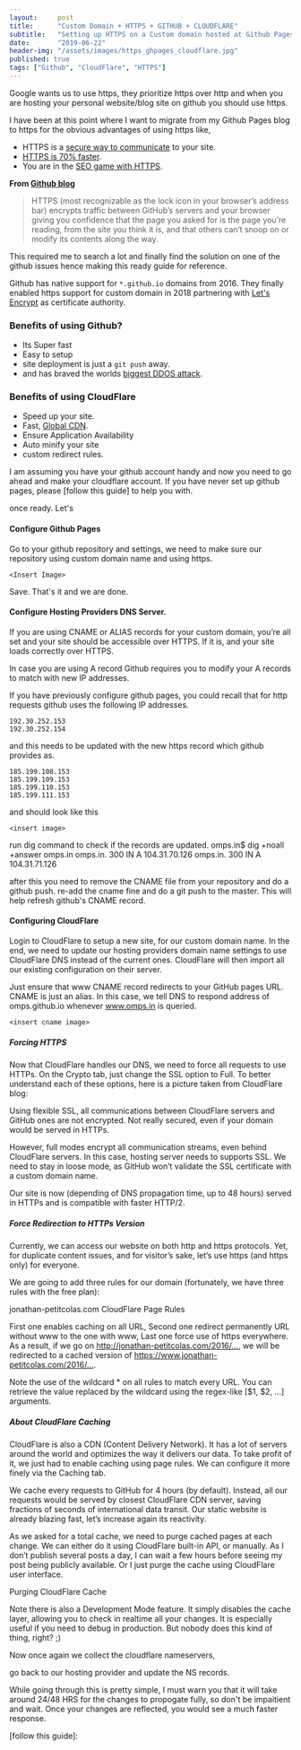 ```yaml
---
layout:     post
title:      "Custom Domain + HTTPS + GITHUB + CLOUDFLARE"
subtitle:   "Setting up HTTPS on a Custom domain hosted at Github Pages and secure it with CloudFlare."
date:       "2019-06-22"
header-img: "/assets/images/https_ghpages_cloudflare.jpg"
published: true
tags: ["Github", "CloudFlare", "HTTPS"]
---
```


Google wants us to use https, they prioritize https over http and when you are hosting your personal website/blog site on github you should use https.

I have been at this point where I want to migrate from my Github Pages blog to https for the obvious advantages of using https like,

- HTTPS is a [secure way to communicate] to your site.
- [HTTPS is 70% faster].
- You are in the [SEO game with HTTPS].

**From [Github blog]**
> HTTPS (most recognizable as the lock icon in your browser’s address bar) encrypts traffic between GitHub’s servers and your browser giving you confidence that the page you asked for is the page you’re reading, from the site you think it is, and that others can’t snoop on or modify its contents along the way.

This required me to search a lot and finally find the solution on one of the github issues hence making this ready guide for reference.

Github has native support for `*.github.io` domains from 2016. They finally enabled https support for custom domain in 2018 partnering with [Let's Encrypt] as certificate authority.

### Benefits of using Github?
* Its Super fast
* Easy to setup
* site deployment is just a `git push` away.
* and has braved the worlds [biggest DDOS attack].

### Benefits of using CloudFlare
- Speed up your site.
- Fast, [Global CDN].
- Ensure Application Availability
- Auto minify your site
- custom redirect rules.

I am assuming you have your github account handy and now you need to go ahead and make your cloudflare account. If you have never set up github pages, please [follow this guide] to help you with.

once ready. Let's

#### Configure Github Pages

Go to your github repository and settings, we need to make sure our repository using custom domain name and using https.

    <Insert Image>

Save. That's it and we are done.


#### Configure Hosting Providers DNS Server.

If you are using CNAME or ALIAS records for your custom domain, you’re all set and your site should be accessible over HTTPS. If it is, and your site loads correctly over HTTPS.

In case you are using A record Github requires you to modify your A records to match with new IP addresses.

If you have previously configure github pages, you could recall that for http requests github uses the following IP addresses.

    192.30.252.153
    192.30.252.154

and this needs to be updated with the new https record which github provides as.

    185.199.108.153
    185.199.109.153
    185.199.110.153
    185.199.111.153

and should look like this

    <insert image>

run dig command to check if the records are updated.
    omps.in$ dig +noall +answer omps.in
    omps.in.                300     IN      A       104.31.70.126
    omps.in.                300     IN      A       104.31.71.126

after this you need to remove the CNAME file from your repository and do a github push.
re-add the cname fine and do a git push to the master. This will help refresh github's CNAME record.

#### Configuring CloudFlare

Login to CloudFlare to setup a new site, for our custom domain name. In the end, we need to update our hosting providers domain name settings to use CloudFlare DNS instead of the current ones. CloudFlare will then import all our existing configuration on their server.

Just ensure that www CNAME record redirects to your GitHub pages URL. CNAME is just an alias. In this case, we tell DNS to respond address of omps.github.io whenever www.omps.in is queried.

    <insert cname image>

##### Forcing HTTPS
Now that CloudFlare handles our DNS, we need to force all requests to use HTTPs. On the Crypto tab, just change the SSL option to Full. To better understand each of these options, here is a picture taken from CloudFlare blog:


Using flexible SSL, all communications between CloudFlare servers and GitHub ones are not encrypted. Not really secured, even if your domain would be served in HTTPs.

However, full modes encrypt all communication streams, even behind CloudFlare servers. In this case, hosting server needs to supports SSL. We need to stay in loose mode, as GitHub won’t validate the SSL certificate with a custom domain name.

Our site is now (depending of DNS propagation time, up to 48 hours) served in HTTPs and is compatible with faster HTTP/2.

##### Force Redirection to HTTPs Version
Currently, we can access our website on both http and https protocols. Yet, for duplicate content issues, and for visitor’s sake, let’s use https (and https only) for everyone.

We are going to add three rules for our domain (fortunately, we have three rules with the free plan):

jonathan-petitcolas.com CloudFlare Page Rules

First one enables caching on all URL,
Second one redirect permanently URL without www to the one with www,
Last one force use of https everywhere.
As a result, if we go on http://jonathan-petitcolas.com/2016/…, we will be redirected to a cached version of https://www.jonathan-petitcolas.com/2016/….

Note the use of the wildcard * on all rules to match every URL. You can retrieve the value replaced by the wildcard using the regex-like [$1, $2, …] arguments.


##### About CloudFlare Caching
CloudFlare is also a CDN (Content Delivery Network). It has a lot of servers around the world and optimizes the way it delivers our data. To take profit of it, we just had to enable caching using page rules. We can configure it more finely via the Caching tab.

We cache every requests to GitHub for 4 hours (by default). Instead, all our requests would be served by closest CloudFlare CDN server, saving fractions of seconds of international data transit. Our static website is already blazing fast, let’s increase again its reactivity.

As we asked for a total cache, we need to purge cached pages at each change. We can either do it using CloudFlare built-in API, or manually. As I don’t publish several posts a day, I can wait a few hours before seeing my post being publicly available. Or I just purge the cache using CloudFlare user interface.

Purging CloudFlare Cache

Note there is also a Development Mode feature. It simply disables the cache layer, allowing you to check in realtime all your changes. It is especially useful if you need to debug in production. But nobody does this kind of thing, right? ;)


Now once again we collect the cloudflare nameservers,


go back to our hosting provider and update the NS records.


While going through this is pretty simple, I must warn you that it will take around 24/48 HRS for the changes to propogate fully, so don't be impaitient and wait. Once your changes are reflected, you would see a much faster response.


[Github blog]:https://github.blog/2018-05-01-github-pages-custom-domains-https/ "Github Pages Custom Domain Support"
[Let's Encrypt]:https://letsencrypt.org/ "Let's Encrpt Certificate Authority"
[biggest DDOS attack]:https://thenextweb.com/security/2018/03/02/how-github-braved-the-worlds-largest-ddos-attack/ "Github DDOS Attack"
[secure way to communicate]:https://mashable.com/2011/05/31/https-web-security/#_T6j.XTyGsqG
[SEO game with HTTPS]:https://webmasters.googleblog.com/2014/08/https-as-ranking-signal.html
[HTTPS is 70% faster]:https://samrueby.com/2015/01/26/why-is-https-faster-than-http/
[Global CDN]:https://www.cloudflare.com/learning/cdn/what-is-a-cdn/
[follow this guide]:
